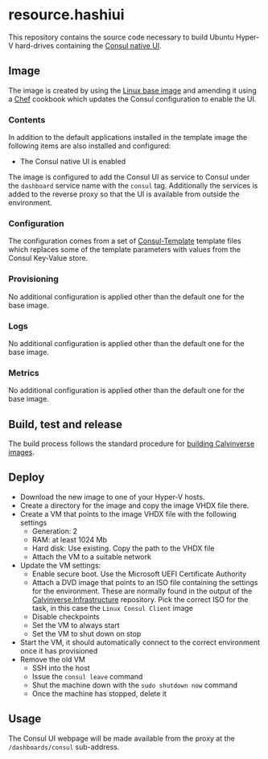 # resource.hashiui

This repository contains the source code necessary to build Ubuntu Hyper-V hard-drives containing the
[Consul native UI](https://www.consul.io/docs/agent/options.html#_ui).

## Image

The image is created by using the [Linux base image](https://github.com/Calvinverse/base.linux)
and amending it using a [Chef](https://www.chef.io/chef/) cookbook which updates the Consul
configuration to enable the UI.

### Contents

In addition to the default applications installed in the template image the following items are
also installed and configured:

* The Consul native UI is enabled

The image is configured to add the Consul UI as service to Consul under the `dashboard`
service name with the `consul` tag. Additionally the services is added to the reverse
proxy so that the UI is available from outside the environment.

### Configuration

The configuration comes from a set of [Consul-Template](https://github.com/hashicorp/consul-template)
template files which replaces some of the template parameters with values from the Consul Key-Value store.

### Provisioning

No additional configuration is applied other than the default one for the base image.

### Logs

No additional configuration is applied other than the default one for the base image.

### Metrics

No additional configuration is applied other than the default one for the base image.

## Build, test and release

The build process follows the standard procedure for
[building Calvinverse images](https://www.calvinverse.net/documentation/how-to-build).

## Deploy

* Download the new image to one of your Hyper-V hosts.
* Create a directory for the image and copy the image VHDX file there.
* Create a VM that points to the image VHDX file with the following settings
  * Generation: 2
  * RAM: at least 1024 Mb
  * Hard disk: Use existing. Copy the path to the VHDX file
  * Attach the VM to a suitable network
* Update the VM settings:
  * Enable secure boot. Use the Microsoft UEFI Certificate Authority
  * Attach a DVD image that points to an ISO file containing the settings for the environment. These
    are normally found in the output of the [Calvinverse.Infrastructure](https://github.com/Calvinverse/calvinverse.infrastructure)
    repository. Pick the correct ISO for the task, in this case the `Linux Consul Client` image
  * Disable checkpoints
  * Set the VM to always start
  * Set the VM to shut down on stop
* Start the VM, it should automatically connect to the correct environment once it has provisioned
* Remove the old VM
  * SSH into the host
  * Issue the `consul leave` command
  * Shut the machine down with the `sudo shutdown now` command
  * Once the machine has stopped, delete it

## Usage

The Consul UI webpage will be made available from the proxy at the `/dashboards/consul` sub-address.
